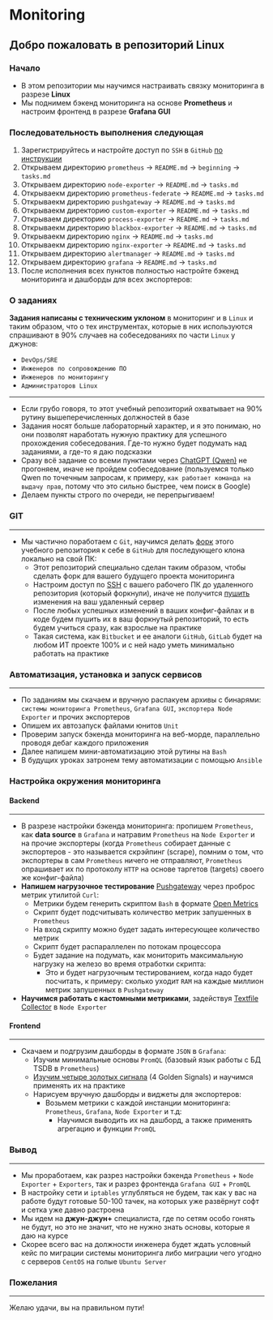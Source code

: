 # Monitoring

## Добро пожаловать в репозиторий Linux

### Начало

- В этом репозитории мы научимся настраивать связку мониторинга в разрезе **Linux**
- Мы поднимем бэкенд мониторинга на основе **Prometheus** и настроим фронтенд в разрезе **Grafana GUI**


### Последовательность выполнения следующая
  1. Зарегистрируйтесь и настройте доступ по `SSH` в `GitHub` [по инструкции](https://github.com/lamjob1993/linux-monitoring/blob/main/%D0%93%D0%B5%D0%BD%D0%B5%D1%80%D0%B0%D1%86%D0%B8%D1%8F%20SSH%20%D0%B4%D0%BB%D1%8F%20GitHub.md)
  2. Открываем директорию `prometheus` → `README.md` → `beginning` → `tasks.md`
  3. Открываем директорию `node-exporter` → `README.md` → `tasks.md`
  4. Открываекм директорию `prometheus-federate` → `README.md` → `tasks.md`
  5. Открываекм директорию `pushgateway` → `README.md` → `tasks.md` 
  6. Открываекм директорию `custom-exporter` → `README.md` → `tasks.md`
  7. Открываем директорию `process-exporter` → `README.md` → `tasks.md`
  8. Открываекм директорию `blackbox-exporter` → `README.md` → `tasks.md`
  9. Открываекм директорию `nginx` → `README.md` → `tasks.md`
  10. Открываекм директорию `nginx-exporter` → `README.md` → `tasks.md`
  11. Открываем директорию `alertmanager` → `README.md` → `tasks.md`
  12. Открываем директорию `grafana` → `README.md` → `tasks.md`
  13. После исполнения всех пунктов полностью настройте бэкенд мониторинга и дашборды для всех экспортеров:

### О заданиях

**Задания написаны с техническим уклоном** в мониторинг и в `Linux` и таким образом, что о тех инструментах, которые в них используются спрашивают в 90% случаев на собеседованиях по части `Linux` у джунов:

- `DevOps/SRE`
- `Инженеров по сопровождению ПО`
- `Инженеров по мониторингу`
- `Администраторов Linux`
  
---

- Если грубо говоря, то этот учебный репозиторий охватывает на 90% рутину вышеперечисленных должностей в базе
- Задания носят больше лабораторный характер, и я это понимаю, но они позволят наработать нужную практику для успешного прохождения собеседования. Где-то нужно будет подумать над заданиями, а где-то я даю подсказки
- Сразу всё задание со всеми пунктами через [ChatGPT (Qwen)](https://chat.qwenlm.ai/ "Переход на оф. сайт Qwen.") не прогоняем, иначе не пройдем собеседование (пользуемся только Qwen по точечным запросам, к примеру, `как работает команда на выдачу прав`, потому что это сильно быстрее, чем поиск в Google)
- Делаем пункты строго по очереди, не перепрыгиваем!

### GIT
---
- Мы частично поработаем с `Git`, научимся делать [форк](https://github.com/lamjob1993/linux-monitoring/blob/main/%D0%A4%D0%BE%D1%80%D0%BA%20%D0%B2%20GitHub.md "Форк (Fork) — собственное ответвление (fork) какого-то проекта. Это означает, что GitHub создаст вашу собственную копию проекта, данная копия будет находиться в вашем пространстве имён, и вы сможете легко делать изменения путём отправки (push) изменений.") этого учебного репозитория к себе в `GitHub` для последующего клона локально на свой ПК:
  - Этот репозиторий специально сделан таким образом, чтобы сделать форк для вашего будущего проекта мониторинга
  - Настроим доступ по [SSH](https://github.com/lamjob1993/linux-monitoring/blob/main/%D0%93%D0%B5%D0%BD%D0%B5%D1%80%D0%B0%D1%86%D0%B8%D1%8F%20SSH%20%D0%B4%D0%BB%D1%8F%20GitHub.md "Генерация нового ключа SSH и добавление его в ssh-agent.") с вашего рабочего ПК до удаленного репозитория (который форкнули), иначе не получится [пушить](https://git-scm.com/book/ru/v2/%D0%9E%D1%81%D0%BD%D0%BE%D0%B2%D1%8B-Git-%D0%A0%D0%B0%D0%B1%D0%BE%D1%82%D0%B0-%D1%81-%D1%83%D0%B4%D0%B0%D0%BB%D1%91%D0%BD%D0%BD%D1%8B%D0%BC%D0%B8-%D1%80%D0%B5%D0%BF%D0%BE%D0%B7%D0%B8%D1%82%D0%BE%D1%80%D0%B8%D1%8F%D0%BC%D0%B8 "Когда вы хотите поделиться своими наработками, вам необходимо отправить их в удалённый репозиторий. Команда для этого действия простая: git push <remote-name> <branch-name>.") изменения на ваш удаленный сервер
  - После любых успешных изменений в ваших конфиг-файлах и в коде будем пушить их в ваш форкнутый репозиторий, то есть будем учиться сразу, как взрослые на практике
  - Такая система, как `Bitbucket` и ее аналоги `GitHub`, `GitLab` будет на любом ИТ проекте 100% и с ней надо уметь минимально работать на практике

### Автоматизация, установка и запуск сервисов
---
- По заданиям мы скачаем и вручную распакуем архивы с бинарями: `системы мониторинга Prometheus`, `Grafana GUI`, `экспортера Node Exporter` и прочих экспортеров
- Опишем их автозапуск файлами юнитов `Unit`
- Проверим запуск бэкенда мониторинга на веб-морде, параллельно проводя дебаг каждого приложения
- Далее напишем мини-автоматизацию этой рутины на `Bash`
- В будущих уроках затронем тему автоматизации с помощью `Ansible`

### Настройка окружения мониторинга

#### Backend
---
- В разрезе настройки бэкенда мониторинга: пропишем `Prometheus`, как **data source** в `Grafana` и натравим `Prometheus` на `Node Exporter` и на прочие экспортеры (когда `Prometheus` собирает данные с экспортеров - это называется скрэйпинг (scrape), помним о том, что экспортеры в сам `Prometheus` ничего не отправляют, `Prometheus` опрашивает их по протоколу `HTTP` на основе таргетов (targets) своего же конфиг-файла)
- **Напишем нагрузочное тестирование** [Pushgateway](https://github.com/prometheus/pushgateway "Pushgateway — это компонент экосистемы Prometheus, предназначенный для приема и хранения метрик, которые нельзя собирать традиционным способом через pull-модель (т.е., когда Prometheus сам запрашивает данные у целевого сервиса). Pushgateway позволяет приложениям или скриптам отправлять (push) метрики на специальный промежуточный сервер, откуда их уже может собирать Prometheus.") через проброс метрик утилитой `Curl`:
  - Метрики будем генерить скриптом `Bash` в формате [Open Metrics](https://github.com/prometheus/OpenMetrics/tree/main "OpenMetrics представляет собой эволюцию формата Prometheus для представления метрик, сохраняя при этом совместимость с уже существующими инструментами и данными.")
  - Скрипт будет подсчитывать количество метрик запушенных в `Prometheus`
  - На вход скрипту можно будет задать интересующее количество метрик
  - Скрипт будет распараллелен по потокам процессора
  - Будет задание на подумать, как мониторить максимальную нагрузку на железо во время отработки скрипта:
    - Это и будет нагрузочным тестированием, когда надо будет посчитать, к примеру: сколько уходит `RAM` на каждые миллион метрик запушенных в `Pushgateway` 
- **Научимся работать с кастомными метриками**, задействуя [Textfile Collector](https://github.com/prometheus/node_exporter "Textfile Collector — это дополнительный компонент Node Exporter , который позволяет экспортировать метрики, записанные в текстовые файлы на диске, в формате, понятном для Prometheus. Это удобный способ собирать данные, которые не могут быть получены напрямую через системные вызовы или интерфейсы, но могут быть сгенерированы скриптами или другими программами.") в `Node Exporter`

#### Frontend
---
- Скачаем и подгрузим дашборды в формате `JSON` в `Grafana`:
  - Изучим минимальные основы `PromQL` (базовый язык работы с БД TSDB в `Prometheus`)
  - [Изучим четыре золотых сигнала](https://github.com/lamjob1993/linux-monitoring/tree/main/prometheus "Как работает Prometheus и для чего он нужен") (4 Golden Signals) и научимся применять их на практике
  - Нарисуем вручную дашборды и виджеты для экспортеров:
    - Возьмем метрики с каждой инстанции мониторинга: `Prometheus`, `Grafana`, `Node Exporter` и т.д:
      - Научимся выводить их на дашборд, а также применять агрегацию и функции `PromQL`

### Вывод
---
  - Мы проработаем, как разрез настройки бэкенда `Prometheus` + `Node Exporter` + `Exporters`, так и разрез фронтенда `Grafana GUI` + `PromQL`
  - В настройку сети и `iptables` углубляться не будем, так как у вас на работе будут готовые 50-100 тачек, на которых уже развёрнут софт и сетка уже давно растроена
  - Мы идем на **джун-джун+** специалиста, где по сетям особо гонять не будут, но это не значит, что не нужно знать основы, которые я даю на курсе
  - Скорее всего вас на должности инженера будет ждать условный кейс по миграции системы мониторинга либо миграции чего угодно с серверов `CentOS` на голые `Ubuntu Server`

### Пожелания
---
Желаю удачи, вы на правильном пути!
